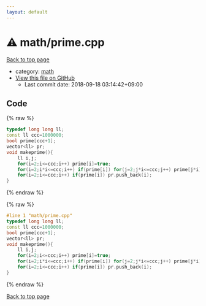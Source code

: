```yaml
---
layout: default
---
```


<!-- mathjax config similar to math.stackexchange -->
<script type="text/javascript" async
  src="https://cdnjs.cloudflare.com/ajax/libs/mathjax/2.7.5/MathJax.js?config=TeX-MML-AM_CHTML">
</script>
<script type="text/x-mathjax-config">
  MathJax.Hub.Config({
    TeX: { equationNumbers: { autoNumber: "AMS" }},
    tex2jax: {
      inlineMath: [ ['$','$'] ],
      processEscapes: true
    },
    "HTML-CSS": { matchFontHeight: false },
    displayAlign: "left",
    displayIndent: "2em"
  });
</script>

<script type="text/javascript" src="https://cdnjs.cloudflare.com/ajax/libs/jquery/3.4.1/jquery.min.js"></script>
<script src="https://cdn.jsdelivr.net/npm/jquery-balloon-js@1.1.2/jquery.balloon.min.js" integrity="sha256-ZEYs9VrgAeNuPvs15E39OsyOJaIkXEEt10fzxJ20+2I=" crossorigin="anonymous"></script>
<script type="text/javascript" src="../../assets/js/copy-button.js"></script>
<link rel="stylesheet" href="../../assets/css/copy-button.css" />


# :warning: math/prime.cpp

<a href="../../index.html">Back to top page</a>

* category: <a href="../../index.html#7e676e9e663beb40fd133f5ee24487c2">math</a>
* <a href="{{ site.github.repository_url }}/blob/master/math/prime.cpp">View this file on GitHub</a>
    - Last commit date: 2018-09-18 03:14:42+09:00




## Code

<a id="unbundled"></a>
{% raw %}
```cpp
typedef long long ll;
const ll ccc=1000000;
bool prime[ccc+1];
vector<ll> pr;
void makeprime(){
	ll i,j;
	for(i=2;i<=ccc;i++) prime[i]=true;
	for(i=2;i*i<=ccc;i++) if(prime[i]) for(j=2;j*i<=ccc;j++) prime[j*i]=false;
	for(i=2;i<=ccc;i++) if(prime[i]) pr.push_back(i);
}

```
{% endraw %}

<a id="bundled"></a>
{% raw %}
```cpp
#line 1 "math/prime.cpp"
typedef long long ll;
const ll ccc=1000000;
bool prime[ccc+1];
vector<ll> pr;
void makeprime(){
	ll i,j;
	for(i=2;i<=ccc;i++) prime[i]=true;
	for(i=2;i*i<=ccc;i++) if(prime[i]) for(j=2;j*i<=ccc;j++) prime[j*i]=false;
	for(i=2;i<=ccc;i++) if(prime[i]) pr.push_back(i);
}

```
{% endraw %}

<a href="../../index.html">Back to top page</a>

